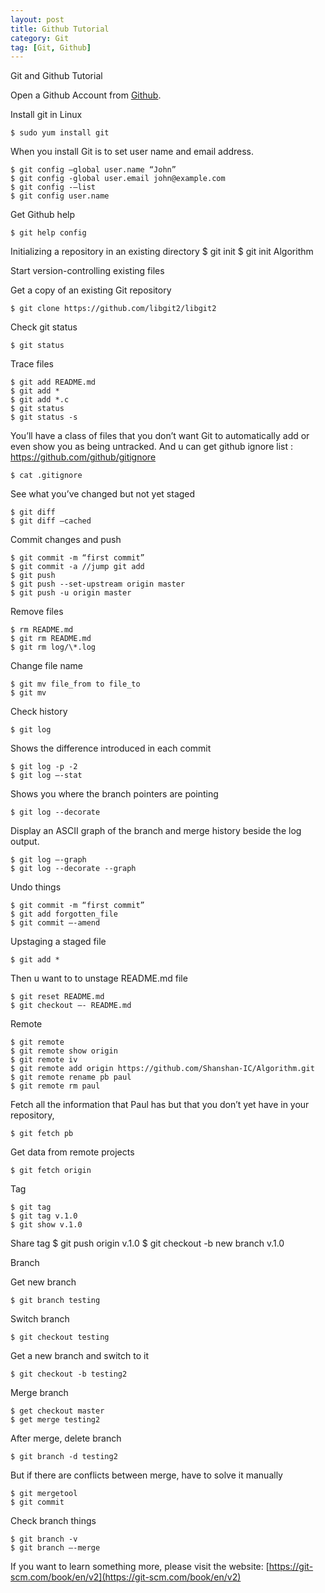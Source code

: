 ```yaml
---
layout: post
title: Github Tutorial
category: Git
tag: [Git, Github]
---
```


Git and Github Tutorial

Open a Github Account from [Github](http://github.com).

Install git in Linux

	$ sudo yum install git

When you install Git is to set user name and email address. 
	
	$ git config —global user.name “John”
	$ git config -global user.email john@example.com
	$ git config -—list
	$ git config user.name

Get Github help

	$ git help config

Initializing a repository in an existing directory 
	$ git init
	$ git init Algorithm

Start version-controlling existing files 

Get a copy of an existing Git repository 
	
	$ git clone https://github.com/libgit2/libgit2

Check git status
	
	$ git status

Trace files

	$ git add README.md
	$ git add *
	$ git add *.c
	$ git status
	$ git status -s

You’ll have a class of files that you don’t want Git to automatically add or even show you as being untracked. And u can get github ignore list : https://github.com/github/gitignore 

	$ cat .gitignore

See what you’ve changed but not yet staged 

	$ git diff
	$ git diff —cached

Commit changes and push
	
	$ git commit -m “first commit”
	$ git commit -a //jump git add
	$ git push
	$ git push --set-upstream origin master
	$ git push -u origin master

Remove files
	
	$ rm README.md
	$ git rm README.md
	$ git rm log/\*.log

Change file name

	$ git mv file_from to file_to
	$ git mv

Check history

	$ git log

Shows the difference introduced in each commit

	$ git log -p -2
	$ git log —-stat

Shows you where the branch pointers are pointing

	$ git log --decorate

Display an ASCII graph of the branch and merge history beside the log output.

	$ git log —-graph
	$ git log --decorate --graph

Undo things

	$ git commit -m “first commit”
	$ git add forgotten_file
	$ git commit —-amend

Upstaging a staged file

	$ git add *

Then u want to to unstage README.md file
	
	$ git reset README.md
	$ git checkout —- README.md  

Remote 

	$ git remote 
	$ git remote show origin
	$ git remote iv
	$ git remote add origin https://github.com/Shanshan-IC/Algorithm.git
	$ git remote rename pb paul
	$ git remote rm paul

Fetch all the information that Paul has but that you don’t yet have in your repository,

	$ git fetch pb

Get data from remote projects

	$ git fetch origin

Tag 

	$ git tag
	$ git tag v.1.0
	$ git show v.1.0

Share tag
	$ git push origin v.1.0
	$ git checkout -b new branch v.1.0

Branch 

Get new branch

	$ git branch testing

Switch branch

	$ git checkout testing

Get a new branch and switch to it

	$ git checkout -b testing2

Merge branch

	$ get checkout master
	$ get merge testing2

After merge, delete branch

	$ git branch -d testing2

But if there are conflicts between merge, have to solve it manually
	
	$ git mergetool
	$ git commit

Check branch things

	$ git branch -v
	$ git branch —-merge


If you want to learn something more, please visit the website: [https://git-scm.com/book/en/v2](https://git-scm.com/book/en/v2) 

